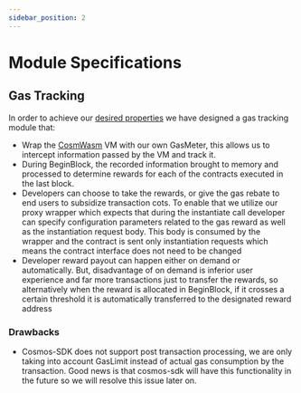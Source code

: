 ```yaml
---
sidebar_position: 2
---
```


# Module Specifications

## Gas Tracking
In order to achieve our [desired properties](./overview.md) we have designed a gas tracking module that:

- Wrap the [CosmWasm]() VM with our own GasMeter, this allows us to intercept information passed by the VM and track it.
- During BeginBlock, the recorded information brought to memory and processed to determine rewards for each of the contracts executed in the last block. 
- Developers can choose to take the rewards, or give the gas rebate to end users to subsidize transaction cots. To enable that we utilize our proxy wrapper which expects that during the instantiate call developer can specify configuration parameters related to the gas reward as well as the instantiation request body. This body is consumed by the wrapper and the contract is sent only instantiation requests which means the contract interface does not need to be changed
- Developer reward payout can happen either on demand or automatically. But, disadvantage of on demand is inferior user experience and far more transactions just to transfer the rewards, so alternatively when the reward is allocated in BeginBlock, if it crosses a certain threshold it is automatically transferred to the designated reward address

### Drawbacks
- Cosmos-SDK does not support post transaction processing, we are only taking into account GasLimit instead of actual gas consumption by the transaction. Good news is that cosmos-sdk will have this functionality in the future so we will resolve this issue later on.
